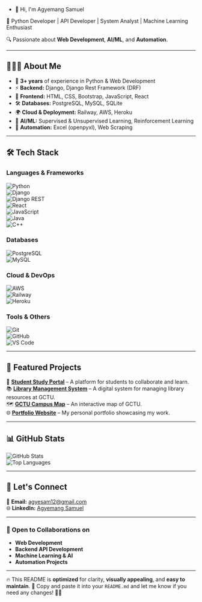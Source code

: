 - 👋 Hi, I'm Agyemang Samuel

🚀 Python Developer | API Developer | System Analyst | Machine Learning Enthusiast  

🔍 Passionate about **Web Development**, **AI/ML**, and **Automation**.

---

## 👨🏽‍💻 About Me  
- 🎯 **3+ years** of experience in Python & Web Development  
- ⚡ **Backend:** Django, Django Rest Framework (DRF)  
- 🎨 **Frontend:** HTML, CSS, Bootstrap, JavaScript, React  
- 🛠️ **Databases:** PostgreSQL, MySQL, SQLite  
- 🌍 **Cloud & Deployment:** Railway, AWS, Heroku  
- 🤖 **AI/ML:** Supervised & Unsupervised Learning, Reinforcement Learning  
- 🔄 **Automation:** Excel (openpyxl), Web Scraping  

---

## 🛠 Tech Stack  

### **Languages & Frameworks**  
![Python](https://img.shields.io/badge/-Python-3776AB?style=for-the-badge&logo=python&logoColor=white)  
![Django](https://img.shields.io/badge/-Django-092E20?style=for-the-badge&logo=django&logoColor=white)  
![Django REST](https://img.shields.io/badge/-Django%20Rest%20Framework-ff1709?style=for-the-badge&logo=django&logoColor=white)  
![React](https://img.shields.io/badge/-React-61DAFB?style=for-the-badge&logo=react&logoColor=white)  
![JavaScript](https://img.shields.io/badge/-JavaScript-F7DF1E?style=for-the-badge&logo=javascript&logoColor=black)  
![Java](https://img.shields.io/badge/-Java-007396?style=for-the-badge&logo=java&logoColor=white)  
![C++](https://img.shields.io/badge/-C++-00599C?style=for-the-badge&logo=c%2B%2B&logoColor=white)  

### **Databases**  
![PostgreSQL](https://img.shields.io/badge/-PostgreSQL-4169E1?style=for-the-badge&logo=postgresql&logoColor=white)  
![MySQL](https://img.shields.io/badge/-MySQL-4479A1?style=for-the-badge&logo=mysql&logoColor=white)  

### **Cloud & DevOps**  
![AWS](https://img.shields.io/badge/-AWS-232F3E?style=for-the-badge&logo=amazon-aws&logoColor=white)  
![Railway](https://img.shields.io/badge/-Railway-12100E?style=for-the-badge&logo=railway&logoColor=white)  
![Heroku](https://img.shields.io/badge/-Heroku-430098?style=for-the-badge&logo=heroku&logoColor=white)  

### **Tools & Others**  
![Git](https://img.shields.io/badge/-Git-F05032?style=for-the-badge&logo=git&logoColor=white)  
![GitHub](https://img.shields.io/badge/-GitHub-181717?style=for-the-badge&logo=github&logoColor=white)  
![VS Code](https://img.shields.io/badge/-VS%20Code-007ACC?style=for-the-badge&logo=visual-studio-code&logoColor=white)  

---

## 📌 Featured Projects  
🚀 **[Student Study Portal](https://student-study-portal-agyemangsamuel.up.railway.app)** – A platform for students to collaborate and learn.  
📚 **[Library Management System](https://lms-sammykeys-groupsix-afi-955a05c27bea.herokuapp.com/signin/?next=/)** – A digital system for managing library resources at GCTU.  
🗺 **[GCTU Campus Map](https://agyesam12.github.io/sneakout-sammykeys/)** – An interactive map of GCTU.  
🌐 **[Portfolio Website](https://agyesam12.github.io/portfolio/)** – My personal portfolio showcasing my work.  

---

## 📊 GitHub Stats  

![GitHub Stats](https://github-readme-stats.vercel.app/api?username=agyesam12&show_icons=true&theme=algolia)  
![Top Languages](https://github-readme-stats.vercel.app/api/top-langs/?username=agyesam12&layout=compact&theme=algolia)  

---

## 💼 Let's Connect  
📧 **Email:** agyesam12@gmail.com  
🌐 **LinkedIn:** [Agyemang Samuel](https://www.linkedin.com/in/agyemang-samuel-0b9b8b334)  

---

### 🚀 Open to Collaborations on  
- **Web Development**  
- **Backend API Development**  
- **Machine Learning & AI**  
- **Automation Projects**  

---

🔥 This README is **optimized** for clarity, **visually appealing**, and **easy to maintain**. 🚀 Copy and paste it into your `README.md` and let me know if you need any changes! 🚀🔥

<!---
agyesam12/agyesam12 is a ✨ special ✨ repository because its `README.md` (this file) appears on your GitHub profile.
You can click the Preview link to take a look at your changes.
--->
